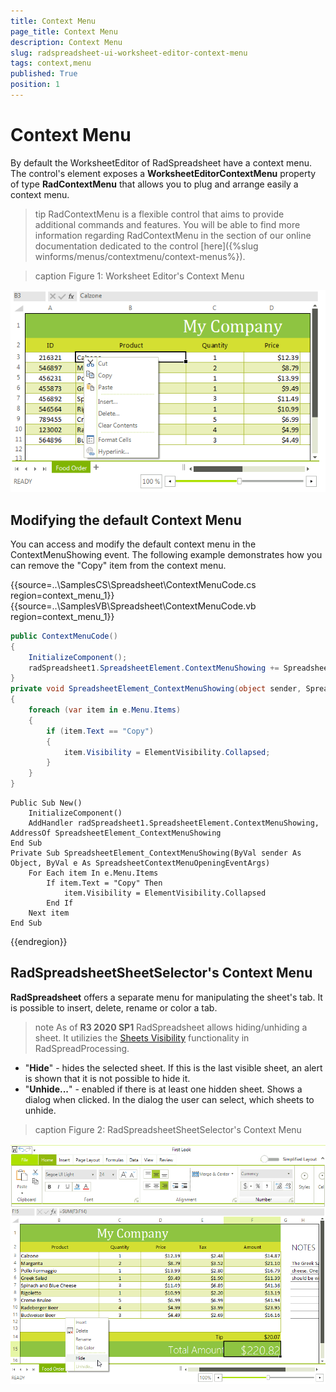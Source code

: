 ```yaml
---
title: Context Menu
page_title: Context Menu
description: Context Menu
slug: radspreadsheet-ui-worksheet-editor-context-menu
tags: context,menu
published: True
position: 1
---
```


# Context Menu

By default the WorksheetEditor of RadSpreadsheet have a context menu. The control's element exposes a __WorksheetEditorContextMenu__ property of type __RadContextMenu__ that allows you to plug and arrange easily a context menu.      

>tip RadContextMenu is a flexible control that aims to provide additional commands and features. You will be able to find more information regarding RadContextMenu in the section of our online documentation dedicated to the control [here]({%slug winforms/menus/contextmenu/context-menus%}).
>

>caption Figure 1: Worksheet Editor's Context Menu

![Rad Spreadsheet UI Worksheet Editor Context Menu 01](images/RadSpreadsheet_UI_Worksheet_Editor_Context_Menu_01.png)

## Modifying the default Context Menu

You can access and modify the default context menu in the ContextMenuShowing event. The following example demonstrates how you can remove the "Copy" item from the context menu.

{{source=..\SamplesCS\Spreadsheet\ContextMenuCode.cs region=context_menu_1}} 
{{source=..\SamplesVB\Spreadsheet\ContextMenuCode.vb region=context_menu_1}}
````C#
public ContextMenuCode()
{
    InitializeComponent();
    radSpreadsheet1.SpreadsheetElement.ContextMenuShowing += SpreadsheetElement_ContextMenuShowing;
}
private void SpreadsheetElement_ContextMenuShowing(object sender, SpreadsheetContextMenuOpeningEventArgs e)
{
    foreach (var item in e.Menu.Items)
    {
        if (item.Text == "Copy")
        {
            item.Visibility = ElementVisibility.Collapsed;
        }
    }
}

````
````VB.NET
Public Sub New()
    InitializeComponent()
    AddHandler radSpreadsheet1.SpreadsheetElement.ContextMenuShowing, AddressOf SpreadsheetElement_ContextMenuShowing
End Sub
Private Sub SpreadsheetElement_ContextMenuShowing(ByVal sender As Object, ByVal e As SpreadsheetContextMenuOpeningEventArgs)
    For Each item In e.Menu.Items
        If item.Text = "Copy" Then
            item.Visibility = ElementVisibility.Collapsed
        End If
    Next item
End Sub

```` 
 
{{endregion}}

## RadSpreadsheetSheetSelector's Context Menu

**RadSpreadsheet** offers a separate menu for manipulating the sheet's tab. It is possible to insert, delete, rename or color a tab.

>note As of **R3 2020 SP1** RadSpreadsheet allows hiding/unhiding a sheet. It utilizies the [Sheets Visibility](https://docs.telerik.com/devtools/document-processing/libraries/radspreadprocessing/working-with-worksheets/sheets-visiblility)  functionality in RadSpreadProcessing.
>
* "**Hide**" - hides the selected sheet. If this is the last visible sheet, an alert is shown that it is not possible to hide it.
* "**Unhide...**" - enabled if there is at least one hidden sheet. Shows a dialog when clicked. In the dialog the user can select, which sheets to unhide.
>

>caption Figure 2: RadSpreadsheetSheetSelector's Context Menu

![Rad Spreadsheet UI Worksheet Editor Context Menu 02](images/RadSpreadsheet_UI_Worksheet_Editor_Context_Menu_02.png)

